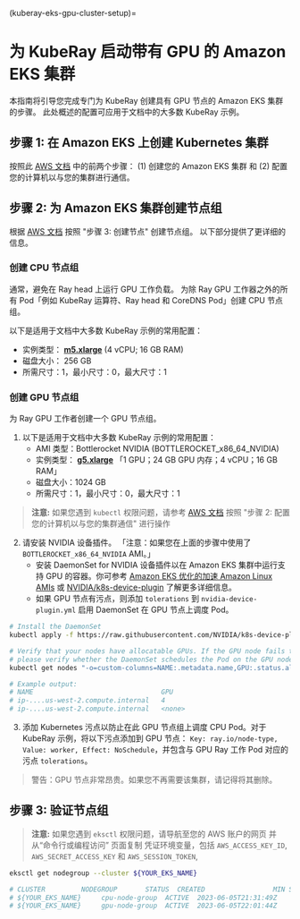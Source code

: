(kuberay-eks-gpu-cluster-setup)=

# 为 KubeRay 启动带有 GPU 的 Amazon EKS 集群

本指南将引导您完成专门为 KubeRay 创建具有 GPU 节点的 Amazon EKS 集群的步骤。
此处概述的配置可应用于文档中的大多数 KubeRay 示例。

## 步骤 1: 在 Amazon EKS 上创建 Kubernetes 集群

按照此 [AWS 文档](https://docs.aws.amazon.com/eks/latest/userguide/getting-started-console.html#) 中的前两个步骤：
(1) 创建您的 Amazon EKS 集群 和 (2) 配置您的计算机以与您的集群进行通信。

## 步骤 2: 为 Amazon EKS 集群创建节点组

根据 [AWS 文档](https://docs.aws.amazon.com/eks/latest/userguide/getting-started-console.html#) 按照 "步骤 3: 创建节点" 创建节点组。
以下部分提供了更详细的信息。

### 创建 CPU 节点组

通常，避免在 Ray head 上运行 GPU 工作负载。
为除 Ray GPU 工作器之外的所有 Pod「例如 KubeRay 运算符、Ray head 和 CoreDNS Pod」创建 CPU 节点组。

以下是适用于文档中大多数 KubeRay 示例的常用配置：
  * 实例类型： [**m5.xlarge**](https://aws.amazon.com/ec2/instance-types/m5/) (4 vCPU; 16 GB RAM)
  * 磁盘大小： 256 GB
  * 所需尺寸：1，最小尺寸：0，最大尺寸：1

### 创建 GPU 节点组

为 Ray GPU 工作者创建一个 GPU 节点组。

1. 以下是适用于文档中大多数 KubeRay 示例的常用配置：
   * AMI 类型：Bottlerocket NVIDIA (BOTTLEROCKET_x86_64_NVIDIA)
   * 实例类型： [**g5.xlarge**](https://aws.amazon.com/ec2/instance-types/g5/) 「1 GPU；24 GB GPU 内存；4 vCPU；16 GB RAM」
   * 磁盘大小：1024 GB
   * 所需尺寸：1，最小尺寸：0，最大尺寸：1

> **注意:** 如果您遇到 `kubectl` 权限问题，请参考 [AWS 文档](https://docs.aws.amazon.com/eks/latest/userguide/getting-started-console.html#) 按照 "步骤 2: 配置您的计算机以与您的集群通信" 进行操作

2. 请安装 NVIDIA 设备插件。 「注意：如果您在上面的步骤中使用了 `BOTTLEROCKET_x86_64_NVIDIA` AMI。」
   * 安装 DaemonSet for NVIDIA 设备插件以在 Amazon EKS 集群中运行支持 GPU 的容器。你可参考 [Amazon EKS 优化的加速 Amazon Linux AMIs](https://docs.aws.amazon.com/eks/latest/userguide/eks-optimized-ami.html#gpu-ami)
   或 [NVIDIA/k8s-device-plugin](https://github.com/NVIDIA/k8s-device-plugin) 了解更多详细信息。
   * 如果 GPU 节点有污点，则添加 `tolerations` 到 `nvidia-device-plugin.yml` 启用 DaemonSet 在 GPU 节点上调度 Pod。

```sh
# Install the DaemonSet
kubectl apply -f https://raw.githubusercontent.com/NVIDIA/k8s-device-plugin/v0.9.0/nvidia-device-plugin.yml

# Verify that your nodes have allocatable GPUs. If the GPU node fails to detect GPUs,
# please verify whether the DaemonSet schedules the Pod on the GPU node.
kubectl get nodes "-o=custom-columns=NAME:.metadata.name,GPU:.status.allocatable.nvidia\.com/gpu"

# Example output:
# NAME                                GPU
# ip-....us-west-2.compute.internal   4
# ip-....us-west-2.compute.internal   <none>
```

3. 添加 Kubernetes 污点以防止在此 GPU 节点组上调度 CPU Pod。对于 KubeRay 示例，将以下污点添加到 GPU 节点： `Key: ray.io/node-type, Value: worker, Effect: NoSchedule`，并包含与 GPU Ray 工作 Pod 对应的污点 `tolerations`。

> 警告：GPU 节点非常昂贵。如果您不再需要该集群，请记得将其删除。

## 步骤 3: 验证节点组

> **注意:** 如果您遇到  `eksctl` 权限问题，请导航至您的 AWS 账户的网页
并从“命令行或编程访问” 页面复制
凭证环境变量，包括 `AWS_ACCESS_KEY_ID`, `AWS_SECRET_ACCESS_KEY` 和 `AWS_SESSION_TOKEN`,

```sh
eksctl get nodegroup --cluster ${YOUR_EKS_NAME}

# CLUSTER         NODEGROUP       STATUS  CREATED                 MIN SIZE        MAX SIZE        DESIRED CAPACITY        INSTANCE TYPE   IMAGE ID                        ASG NAME                           TYPE
# ${YOUR_EKS_NAME}     cpu-node-group  ACTIVE  2023-06-05T21:31:49Z    0               1               1                       m5.xlarge       AL2_x86_64                      eks-cpu-node-group-...     managed
# ${YOUR_EKS_NAME}     gpu-node-group  ACTIVE  2023-06-05T22:01:44Z    0               1               1                       g5.12xlarge     BOTTLEROCKET_x86_64_NVIDIA      eks-gpu-node-group-...     managed
```
